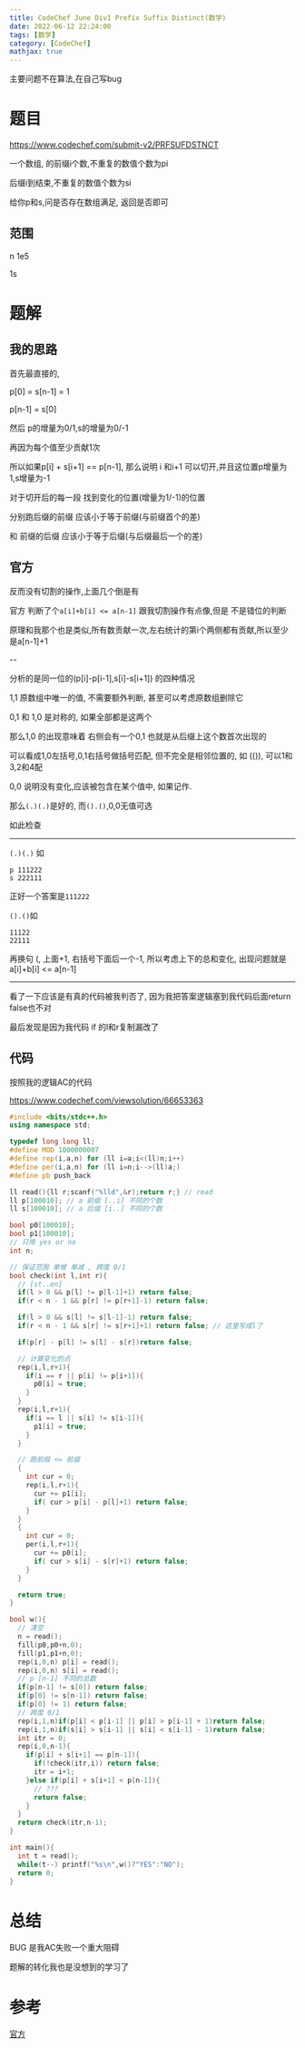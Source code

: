 ```yaml
---
title: CodeChef June Div1 Prefix Suffix Distinct(数学)
date: 2022-06-12 22:24:00
tags: [数学]
category: [CodeChef]
mathjax: true
---
```


主要问题不在算法,在自己写bug

# 题目

https://www.codechef.com/submit-v2/PRFSUFDSTNCT

一个数组, 的前缀i个数,不重复的数值个数为pi

后缀i到结束,不重复的数值个数为si

给你p和s,问是否存在数组满足, 返回是否即可

## 范围

n 1e5

1s

# 题解

## 我的思路

首先最直接的,

p[0] = s[n-1] = 1

p[n-1] = s[0]

然后 p的增量为0/1,s的增量为0/-1

再因为每个值至少贡献1次

所以如果p[i] + s[i+1] == p[n-1], 那么说明 i 和i+1 可以切开,并且这位置p增量为1,s增量为-1

对于切开后的每一段 找到变化的位置(增量为1/-1)的位置

分别跑后缀的前缀 应该小于等于前缀(与前缀首个的差)

和 前缀的后缀 应该小于等于后缀(与后缀最后一个的差)

## 官方

反而没有切割的操作,上面几个倒是有

官方 判断了个`a[i]+b[i] <= a[n-1]` 跟我切割操作有点像,但是 不是错位的判断

原理和我那个也是类似,所有数贡献一次,左右统计的第i个两侧都有贡献,所以至少是a[n-1]+1

--

分析的是同一位的(p[i]-p[i-1],s[i]-s[i+1]) 的四种情况

1,1 原数组中唯一的值, 不需要额外判断, 甚至可以考虑原数组删除它

0,1 和 1,0 是对称的, 如果全部都是这两个

那么1,0 的出现意味着 右侧会有一个0,1 也就是从后缀上这个数首次出现的

可以看成1,0左括号,0,1右括号做括号匹配, 但不完全是相邻位置的, 如 (()), 可以1和3,2和4配

0,0 说明没有变化,应该被包含在某个值中, 如果记作.

那么`(.)(.)`是好的, 而`().()`,0,0无值可选

如此检查

---

`(.)(.)` 如

```
p 111222
s 222111
```

正好一个答案是`111222`

`().()`如

```
11122
22111
```

再换句 (, 上面+1, 右括号下面后一个-1, 所以考虑上下的总和变化, 出现问题就是 a[i]+b[i] <= a[n-1]

---

看了一下应该是有真的代码被我判否了, 因为我把答案逻辑塞到我代码后面return false也不对

最后发现是因为我代码 if 的l和r复制漏改了

## 代码

按照我的逻辑AC的代码

https://www.codechef.com/viewsolution/66653363

```cpp
#include <bits/stdc++.h>
using namespace std;

typedef long long ll;
#define MOD 1000000007
#define rep(i,a,n) for (ll i=a;i<(ll)n;i++)
#define per(i,a,n) for (ll i=n;i-->(ll)a;)
#define pb push_back

ll read(){ll r;scanf("%lld",&r);return r;} // read
ll p[100010]; // a 前缀 [..i] 不同的个数
ll s[100010]; // a 后缀 [i..] 不同的个数

bool p0[100010];
bool p1[100010];
// 只用 yes or no
int n;

// 保证范围 单增 单减 , 跨度 0/1
bool check(int l,int r){
  // [st..en]
  if(l > 0 && p[l] != p[l-1]+1) return false;
  if(r < n - 1 && p[r] != p[r+1]-1) return false;

  if(l > 0 && s[l] != s[l-1]-1) return false;
  if(r < n - 1 && s[r] != s[r+1]+1) return false; // 这里写成l了

  if(p[r] - p[l] != s[l] - s[r])return false;

  // 计算变化的点
  rep(i,l,r+1){
    if(i == r || p[i] != p[i+1]){
      p0[i] = true;
    }
  }
  rep(i,l,r+1){
    if(i == l || s[i] != s[i-1]){
      p1[i] = true;
    }
  }

  // 跑前缀 <= 前缀
  {
    int cur = 0;
    rep(i,l,r+1){
      cur += p1[i];
      if( cur > p[i] - p[l]+1) return false;
    }
  }
  {
    int cur = 0;
    per(i,l,r+1){
      cur += p0[i];
      if( cur > s[i] - s[r]+1) return false;
    }
  }

  return true;
}

bool w(){
  // 清空
  n = read();
  fill(p0,p0+n,0);
  fill(p1,p1+n,0);
  rep(i,0,n) p[i] = read();
  rep(i,0,n) s[i] = read();
  // p [n-1] 不同的总数
  if(p[n-1] != s[0]) return false;
  if(p[0] != s[n-1]) return false;
  if(p[0] != 1) return false;
  // 跨度 0/1
  rep(i,1,n)if(p[i] < p[i-1] || p[i] > p[i-1] + 1)return false;
  rep(i,1,n)if(s[i] > s[i-1] || s[i] < s[i-1] - 1)return false;
  int itr = 0;
  rep(i,0,n-1){
    if(p[i] + s[i+1] == p[n-1]){
      if(!check(itr,i)) return false;
      itr = i+1;
    }else if(p[i] + s[i+1] < p[n-1]){
      // ???
      return false;
    }
  }
  return check(itr,n-1);
}

int main(){
  int t = read();
  while(t--) printf("%s\n",w()?"YES":"NO");
  return 0;
}
```



# 总结

BUG 是我AC失败一个重大阻碍

题解的转化我也是没想到的学习了

# 参考

[官方](https://discuss.codechef.com/t/prfsufdstnct-editorial/101414)

